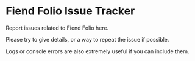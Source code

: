 # Fiend Folio Issue Tracker
Report issues related to Fiend Folio here.

Please try to give details, or a way to repeat the issue if possible.

Logs or console errors are also extremely useful if you can include them.
